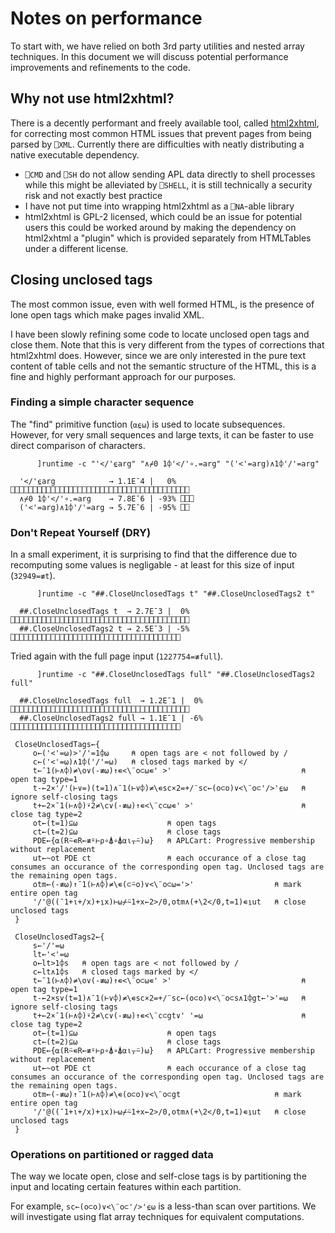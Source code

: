 # Notes on performance
To start with, we have relied on both 3rd party utilities and nested array techniques. In this document we will discuss potential performance improvements and refinements to the code.

## Why not use html2xhtml?
There is a decently performant and freely available tool, called [html2xhtml](https://www.it.uc3m.es/jaf/html2xhtml/), for correcting most common HTML issues that prevent pages from being parsed by `⎕XML`. Currently there are difficulties with neatly distributing a native executable dependency.

- `⎕CMD` and `⎕SH` do not allow sending APL data directly to shell processes
    while this might be alleviated by `⎕SHELL`, it is still technically a security risk and not exactly best practice
- I have not put time into wrapping html2xhtml as a `⎕NA`-able library
- html2xhtml is GPL-2 licensed, which could be an issue for potential users
    this could be worked around by making the dependency on html2xhtml a "plugin" which is provided separately from HTMLTables under a different license.

## Closing unclosed tags
The most common issue, even with well formed HTML, is the presence of lone open tags which make pages invalid XML.

I have been slowly refining some code to locate unclosed open tags and close them. Note that this is very different from the types of corrections that html2xhtml does. However, since we are only interested in the pure text content of table cells and not the semantic structure of the HTML, this is a fine and highly performant approach for our purposes.

### Finding a simple character sequence
The "find" primitive function (`⍺⍷⍵`) is used to locate subsequences. However, for very small sequences and large texts, it can be faster to use direct comparison of characters.

```
      ]runtime -c "'</'⍷arg" "∧⌿0 1⌽'</'∘.=arg" "('<'=arg)∧1⌽'/'=arg"
                                                                               
  '</'⍷arg            → 1.1E¯4 |   0% ⎕⎕⎕⎕⎕⎕⎕⎕⎕⎕⎕⎕⎕⎕⎕⎕⎕⎕⎕⎕⎕⎕⎕⎕⎕⎕⎕⎕⎕⎕⎕⎕⎕⎕⎕⎕⎕⎕⎕⎕ 
  ∧⌿0 1⌽'</'∘.=arg    → 7.8E¯6 | -93% ⎕⎕⎕                                      
  ('<'=arg)∧1⌽'/'=arg → 5.7E¯6 | -95% ⎕⎕  
```

### Don't Repeat Yourself (DRY)
In a small experiment, it is surprising to find that the difference due to recomputing some values is negligable - at least for this size of input (`32949=≢t`).

```
      ]runtime -c "##.CloseUnclosedTags t" "##.CloseUnclosedTags2 t"
                                                                                  
  ##.CloseUnclosedTags t  → 2.7E¯3 |  0% ⎕⎕⎕⎕⎕⎕⎕⎕⎕⎕⎕⎕⎕⎕⎕⎕⎕⎕⎕⎕⎕⎕⎕⎕⎕⎕⎕⎕⎕⎕⎕⎕⎕⎕⎕⎕⎕⎕⎕⎕ 
  ##.CloseUnclosedTags2 t → 2.5E¯3 | -5% ⎕⎕⎕⎕⎕⎕⎕⎕⎕⎕⎕⎕⎕⎕⎕⎕⎕⎕⎕⎕⎕⎕⎕⎕⎕⎕⎕⎕⎕⎕⎕⎕⎕⎕⎕⎕⎕⎕   
```

Tried again with the full page input (`1227754=≢full`).

```
      ]runtime -c "##.CloseUnclosedTags full" "##.CloseUnclosedTags2 full"
                                                                                     
  ##.CloseUnclosedTags full  → 1.2E¯1 |  0% ⎕⎕⎕⎕⎕⎕⎕⎕⎕⎕⎕⎕⎕⎕⎕⎕⎕⎕⎕⎕⎕⎕⎕⎕⎕⎕⎕⎕⎕⎕⎕⎕⎕⎕⎕⎕⎕⎕⎕⎕ 
  ##.CloseUnclosedTags2 full → 1.1E¯1 | -6% ⎕⎕⎕⎕⎕⎕⎕⎕⎕⎕⎕⎕⎕⎕⎕⎕⎕⎕⎕⎕⎕⎕⎕⎕⎕⎕⎕⎕⎕⎕⎕⎕⎕⎕⎕⎕⎕⎕
```

```
 CloseUnclosedTags←{
     o←('<'=⍵)>'/'=1⌽⍵     ⍝ open tags are < not followed by /
     c←('<'=⍵)∧1⌽('/'=⍵)   ⍝ closed tags marked by </
     t←¯1(⊢∧⌽)≠\o∨(-≢⍵)↑∊<\¨o⊂⍵∊' >'                             ⍝ open tag type=1
     t-←2×'/'(⊢∨=)(t=1)∧¯1(⊢∨⌽)≠\∊sc×2=+/¨sc←(o⊂o)∨<\¨o⊂'/>'⍷⍵   ⍝ ignore self-closing tags
     t+←2×¯1(⊢∧⌽)⍣2≠\c∨(-≢⍵)↑∊<\¨c⊂⍵∊' >'                        ⍝ close tag type=2
     ot←(t=1)⊆⍵                    ⍝ open tags
     ct←(t=2)⊆⍵                    ⍝ close tags
     PDE←{⍺(R⍨∊R←≢⍤⊢⍴∘⍋∘⍋⍺⍳⍪⍨)⍵}   ⍝ APLCart: Progressive membership without replacement
     ut←~ot PDE ct                 ⍝ each occurance of a close tag consumes an occurance of the corresponding open tag. Unclosed tags are the remaining open tags.
     otm←(-≢⍵)↑¯1(⊢∧⌽)≠\∊(⊂⍨o)∨<\¨o⊂⍵='>'                  ⍝ mark entire open tag
     '/'@((¯1+⍳+/x)+⍸x)⊢⍵⌿⍨1+x←2>/0,otm∧(+\2</0,t=1)∊⍸ut   ⍝ close unclosed tags
 }
```

```
 CloseUnclosedTags2←{
     s←'/'=⍵
     lt←'<'=⍵
     o←lt>1⌽s   ⍝ open tags are < not followed by /
     c←lt∧1⌽s   ⍝ closed tags marked by </
     t←¯1(⊢∧⌽)≠\o∨(-≢⍵)↑∊<\¨o⊂⍵∊' >'                             ⍝ open tag type=1
     t-←2×s∨(t=1)∧¯1(⊢∨⌽)≠\∊sc×2=+/¨sc←(o⊂o)∨<\¨o⊂s∧1⌽gt←'>'=⍵   ⍝ ignore self-closing tags
     t+←2×¯1(⊢∧⌽)⍣2≠\c∨(-≢⍵)↑∊<\¨c⊂gt∨' '=⍵                      ⍝ close tag type=2
     ot←(t=1)⊆⍵                    ⍝ open tags
     ct←(t=2)⊆⍵                    ⍝ close tags
     PDE←{⍺(R⍨∊R←≢⍤⊢⍴∘⍋∘⍋⍺⍳⍪⍨)⍵}   ⍝ APLCart: Progressive membership without replacement
     ut←~ot PDE ct                 ⍝ each occurance of a close tag consumes an occurance of the corresponding open tag. Unclosed tags are the remaining open tags.
     otm←(-≢⍵)↑¯1(⊢∧⌽)≠\∊(o⊂o)∨<\¨o⊂gt                     ⍝ mark entire open tag
     '/'@((¯1+⍳+/x)+⍸x)⊢⍵⌿⍨1+x←2>/0,otm∧(+\2</0,t=1)∊⍸ut   ⍝ close unclosed tags
 }
```

### Operations on partitioned or ragged data
The way we locate open, close and self-close tags is by partitioning the input and locating certain features within each partition.

For example, `sc←(o⊂o)∨<\¨o⊂'/>'⍷⍵` is a less-than scan over partitions. We will investigate using flat array techniques for equivalent computations.

